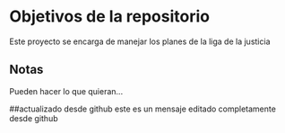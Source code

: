 # Objetivos de la repositorio

Este proyecto se encarga de manejar los planes de la liga de la justicia


## Notas
Pueden hacer lo que quieran...
 
 ##actualizado desde github
 este es un mensaje editado completamente desde github

